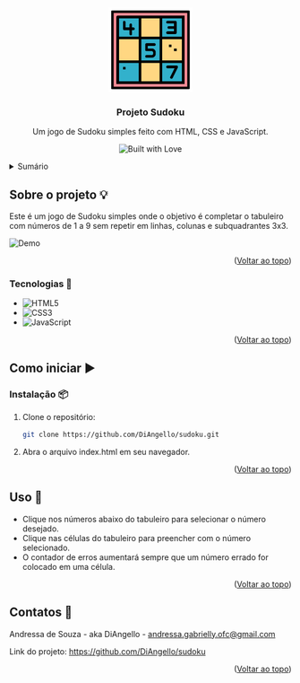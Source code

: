 <a id="readme-top"></a>
<!-- PROJECT LOGO -->
<br />
<div align="center">
  <a href="https://github.com/DiAngello">
    <img src="./logo-sudoku.png" alt="Logo" width="150" >
  </a>

  <h3 align="center">Projeto Sudoku</h3>

  <p align="center">
    Um jogo de Sudoku simples feito com HTML, CSS e JavaScript.
    <br /></p>
</div>
 
<p align="center">
  <img src="https://forthebadge.com/images/badges/built-with-love.png" alt="Built with Love">
</p>

<!-- TABLE OF CONTENTS -->
<details>
  <summary>Sumário</summary>
  <ol>
    <li>
      <a href="#about-the-project">Sobre o projeto</a>
      <ul>
        <li><a href="#built-with">Tecnologias</a></li>
      </ul>
    </li>
    <li>
      <a href="#getting-started">Como iniciar</a>
      <ul>
        <li><a href="#prerequisites">Pré-requisitos</a></li>
        <li><a href="#installation">Instalação</a></li>
      </ul>
    </li>
    <li><a href="#usage">Uso</a></li>
    <li><a href="#contact">Contatos</a></li>
  </ol>
</details>

<!-- ABOUT THE PROJECT -->
## Sobre o projeto 💡

Este é um jogo de Sudoku simples onde o objetivo é completar o tabuleiro com números de 1 a 9 sem repetir em linhas, colunas e subquadrantes 3x3.

![Demo](l)

<p align="right">(<a href="#readme-top">Voltar ao topo</a>)</p>

<!-- BUILT WITH -->
### Tecnologias 🚀

* ![HTML5](https://img.shields.io/badge/HTML5-E34F26?style=for-the-badge&logo=html5&logoColor=ffffff)
* ![CSS3](https://img.shields.io/badge/CSS3-1572B6?style=for-the-badge&logo=css3&logoColor=ffffff)
* ![JavaScript](https://img.shields.io/badge/JavaScript-F7DF1E?style=for-the-badge&logo=javascript&logoColor=000000)

<p align="right">(<a href="#readme-top">Voltar ao topo</a>)</p>

<!-- GETTING STARTED -->
## Como iniciar ▶️

### Instalação 📦

1. Clone o repositório:
   ```sh
   git clone https://github.com/DiAngello/sudoku.git

2. Abra o arquivo index.html em seu navegador.

<p align="right">(<a href="#readme-top">Voltar ao topo</a>)</p> 

<!-- USAGE EXAMPLES -->

## Uso 📌

* Clique nos números abaixo do tabuleiro para selecionar o número desejado.
* Clique nas células do tabuleiro para preencher com o número selecionado.
* O contador de erros aumentará sempre que um número errado for colocado em uma célula.

<p align="right">(<a href="#readme-top">Voltar ao topo</a>)</p> 

<!-- CONTACT -->

## Contatos 🌟

Andressa de Souza - aka DiAngello - andressa.gabrielly.ofc@gmail.com

Link do projeto: https://github.com/DiAngello/sudoku

<p align="right">(<a href="#readme-top">Voltar ao topo</a>)</p> 
